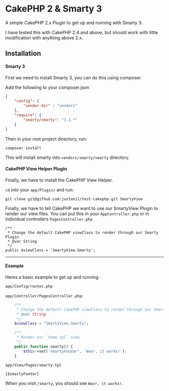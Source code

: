 CakePHP 2 & Smarty 3
================

A simple CakePHP 2.x Plugin to get up and running with Smarty 3.

I have tested this with CakePHP 2.4 and above, but should work with little modification with anything above 2.x.

## Installation

#### Smarty 3
First we need to install Smarty 3, you can do this using composer.

Add the following to your composer.json

```json
{
	"config": {
		"vendor-dir" : "vendors"
	},
	"require": {
		"smarty/smarty": "3.1.*"
	}
}
```

Then in your root project directory, run:

    composer install

This will install smarty into `vendors/smarty/smarty` directory.

#### CakePHP View Helper Plugin

Finally, we have to install the CakePHP View Helper.

`cd` into your `app/Plugin/` and run:

    git clone git@github.com:justanil/test-cakephp.git SmartyView

Finally, we have to tell CakePHP we want to use our SmartyView Plugin to render our view files.
You can put this in your `AppController.php` or in individual controllers `PagesController.php`

	/**
	 * Change the default CakePHP viewClass to render through our Smarty Plugin
	 * @var String
	 */
    public $viewClass = 'SmartyView.Smarty';

---

#### Example

Heres a basic example to get up and running:

`app/Config/routes.php`

`app/Controller/PagesController.php`:

```php
	/**
	 * Change the default CakePHP viewClass to render through our Smarty Plugin
	 * @var String
	 */
	$viewClass = "SmartyView.Smarty";

	/**
	 * Render our `home.tpl` view
	 */
	public function smarty() {
		$this->set('smartyFooVar', 'Woo!, it works!');
	}
```

`app/View/Pages/smarty.tpl`

	{$smartyFooVar}

When you visit `/smarty`, you should see `Woo!, it works!`.

